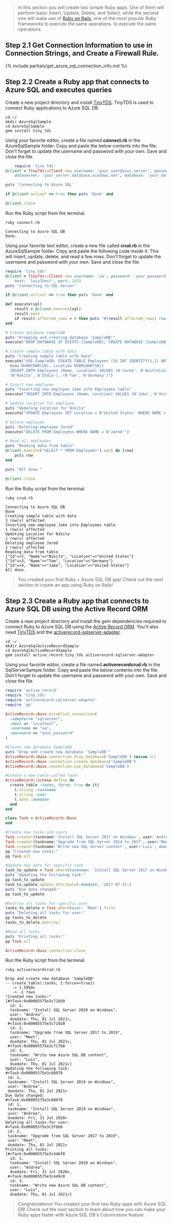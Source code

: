 
> In this section you will create two simple Ruby apps. One of them will perform basic Insert, Update, Delete, and Select, while the second one will make use of [Ruby on Rails](http://rubyonrails.org/), one of the most popular Ruby frameworks to execute the same operations. to execute the same operations.

## Step 2.1 Get Connection Information to use in Connection Strings, and Create a Firewall Rule.

{% include partials/get_azure_sql_connection_info.md %}


## Step 2.2 Create a Ruby app that connects to Azure SQL and executes queries

Create a new project directory and install [TinyTDS](https://github.com/rails-sqlserver/tiny_tds). TinyTDS is used to connect Ruby applications to Azure SQL DB.

```terminal
cd ~/
mkdir AzureSqlSample
cd AzureSqlSample
gem install tiny_tds
```

Using your favorite editor, create a file named **connect.rb** in the AzureSqlSample folder. Copy and paste the below contents into the file. Don't forget to update the username and password with your own. Save and close the file.

```ruby
    require 'tiny_tds'
@client = TinyTds::Client.new username: 'your_user@your_server', password: 'your_password',
    dataserver: 'your_server.database.windows.net', database: 'your_database', azure: true

puts 'Connecting to Azure SQL'

if @client.active? == true then puts 'Done' end

@client.close
```

Run the Ruby script from the terminal.

```terminal
ruby connect.rb
```

```results
Connecting to Azure SQL DB
Done.
```

Using your favorite text editor, create a new file called **crud.rb** in the AzureSqlSample folder. Copy and paste the following code inside it. This will insert, update, delete, and read a few rows. Don't forget to update the username and password with your own. Save and close the file.

```ruby
require 'tiny_tds'
@client = TinyTds::Client.new username: 'sa', password: 'your_password',
    host: 'localhost', port: 1433
puts 'Connecting to SQL Server'

if @client.active? == true then puts 'Done' end

def execute(sql)
    result = @client.execute(sql)
    result.each
    if result.affected_rows > 0 then puts "#{result.affected_rows} row(s) affected" end
end

# Create database SampleDB
puts "Dropping and creating database 'SampleDB'"
execute("DROP DATABASE IF EXISTS [SampleDB]; CREATE DATABASE [SampleDB];")

# Create sample table with data
puts "Creating sample table with data"
execute("USE SampleDB; CREATE TABLE Employees (Id INT IDENTITY(1,1) NOT NULL PRIMARY KEY, 
  Name NVARCHAR(50), Location NVARCHAR(50))
  INSERT INTO Employees (Name, Location) VALUES (N'Jared', N'Australia'),
  (N'Nikita', N'India'), (N'Tom', N'Germany')")

# Insert new employee
puts "Inserting new employee Jake into Employees table"
execute("INSERT INTO Employees (Name, Location) VALUES (N'Jake', N'United States')")

# Update location for employee
puts "Updating Location for Nikita"
execute("UPDATE Employees SET Location = N'United States' WHERE NAME = N'Nikita'")

# Delete employee
puts "Deleting employee Jared"
execute("DELETE FROM Employees WHERE NAME = N'Jared'")

# Read all employees
puts "Reading data from table"
@client.execute("SELECT * FROM Employees").each do |row|
    puts row
end

puts "All done."

@client.close
```

Run the Ruby script from the terminal.

```terminal
ruby crud.rb
````

```results
Connecting to Azure SQL DB
Done
Creating sample table with data
3 row(s) affected
Inserting new employee Jake into Employees table
1 row(s) affected
Updating Location for Nikita
1 row(s) affected
Deleting employee Jared
1 row(s) affected
Reading data from table
{"Id"=>2, "Name"=>"Nikita", "Location"=>"United States"}
{"Id"=>3, "Name"=>"Tom", "Location"=>"Germany"}
{"Id"=>4, "Name"=>"Jake", "Location"=>"United States"}
All done.
```

> You created your first Ruby + Azure SQL DB app! Check out the next section to create an app using Ruby on Rails!

## Step 2.3 Create a Ruby app that connects to Azure SQL DB using the Active Record ORM 

Create a new project directory and install the gem dependencies required to connect Ruby to Azure SQL DB using the [Active Record ORM](http://guides.rubyonrails.org/active_record_basics.html#active-record-as-an-orm-framework). You'll also need [TinyTDS](https://github.com/rails-sqlserver/tiny_tds) and the [activerecord-sqlserver-adapter](https://github.com/rails-sqlserver/activerecord-sqlserver-adapter). 

```terminal
cd ~/
mkdir AzureSqlActiveRecordSample
cd AzureSqlActiveRecordSample
gem install active_record tiny_tds activerecord-sqlserver-adapter
```

Using your favorite editor, create a file named **activerecordcrud.rb** in the SqlServerSample folder. Copy and paste the below contents into the file. Don't forget to update the username and password with your own. Save and close the file.

```ruby
require 'active_record'
require 'tiny_tds'
require 'activerecord-sqlserver-adapter'
require 'pp'

ActiveRecord::Base.establish_connection(
  :adapter=> "sqlserver",
  :host => "localhost",
  :username => "sa",
  :password => "your_password"
)

#Create new database SampleDB
puts "Drop and create new database 'SampleDB'"
ActiveRecord::Base.connection.drop_database('SampleDB') rescue nil 
ActiveRecord::Base.connection.create_database('SampleDB')
ActiveRecord::Base.connection.use_database('SampleDB')

#Create a new table called Tasks
ActiveRecord::Schema.define do
  create_table :tasks, force: true do |t|
    t.string :taskname
    t.string :user
    t.date :duedate
  end 
end

class Task < ActiveRecord::Base
end

#Create new tasks and users
Task.create!(taskname:'Install SQL Server 2017 on Windows', user:'Andrea', duedate: '2017-07-01')
Task.create!(taskname:'Upgrade from SQL Server 2014 to 2017', user:'Meet', duedate: '2017-07-01')
Task.create!(taskname:'Write new SQL Server content', user:'Luis', duedate: '2017-07-01')
pp "Created new tasks:"
pp Task.all

#Update due date for specific task
task_to_update = Task.where(taskname: 'Install SQL Server 2017 on Windows').where(user: 'Andrea').first
puts "Updating the following task:"
pp task_to_update
task_to_update.update_attribute(:duedate, '2017-07-31')
puts "Due date changed:"
pp task_to_update

#Destroy all tasks for specific user
tasks_to_delete = Task.where(user: 'Meet').first
puts "Deleting all tasks for user:"
pp tasks_to_delete
tasks_to_delete.destroy!

#Read all tasks
puts "Printing all tasks:"
pp Task.all

ActiveRecord::Base.connection.close
```

Run the Ruby script from the terminal.

```terminal
ruby activerecordcrud.rb
```

```results
Drop and create new database 'SampleDB'
-- create_table(:tasks, {:force=>true})
   -> 1.5950s
   -> -1 rows
"Created new tasks:"
[#<Task:0x00005575e3c71b50
  id: 1,
  taskname: "Install SQL Server 2019 on Windows",
  user: "Andrea",
  duedate: Thu, 01 Jul 2021>,
 #<Task:0x00005575e3c71920
  id: 2,
  taskname: "Upgrade from SQL Server 2017 to 2019",
  user: "Meet",
  duedate: Thu, 01 Jul 2021>,
 #<Task:0x00005575e3c717b8
  id: 3,
  taskname: "Write new Azure SQL DB content",
  user: "Luis",
  duedate: Thu, 01 Jul 2021>]
Updating the following task:
#<Task:0x00005575e3c68078
 id: 1,
 taskname: "Install SQL Server 2019 on Windows",
 user: "Andrea",
 duedate: Thu, 01 Jul 2021>
Due date changed:
#<Task:0x00005575e3c68078
 id: 1,
 taskname: "Install SQL Server 2019 on Windows",
 user: "Andrea",
 duedate: Fri, 31 Jul 2020>
Deleting all tasks for user:
#<Task:0x00005575e3c5f8b0
 id: 2,
 taskname: "Upgrade from SQL Server 2017 to 2019",
 user: "Meet",
 duedate: Thu, 01 Jul 2021>
Printing all tasks:
[#<Task:0x00005575e3c44bf0
  id: 1,
  taskname: "Install SQL Server 2019 on Windows",
  user: "Andrea",
  duedate: Fri, 31 Jul 2020>,
 #<Task:0x00005575e3c449c0
  id: 3,
  taskname: "Write new Azure SQL DB content",
  user: "Luis",
  duedate: Thu, 01 Jul 2021>]

  ```

> Congratulations! You created your first two Ruby apps with Azure SQL DB! Check out the next section to learn about how you can make your Ruby apps faster with Azure SQL DB's Columnstore feature.
